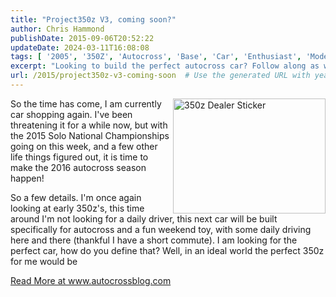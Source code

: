 ```yaml
---
title: "Project350z V3, coming soon?"
author: Chris Hammond
publishDate: 2015-09-06T20:52:22
updateDate: 2024-03-11T16:08:08
tags: [ '2005', '350Z', 'Autocross', 'Base', 'Car', 'Enthusiast', 'Model', 'Nissan', 'Project350z' ]
excerpt: "Looking to build the perfect autocross car? Follow along as we dive into the search for the ideal 350z for the 2016 season at www.autocrossblog.com."
url: /2015/project350z-v3-coming-soon  # Use the generated URL with year
---
```

<p><img align="right" alt="350z Dealer Sticker" border="0" height="184" src="/assets/images/PublishThumbnails//windows-live-writer/789304ceb116_e280/5892701495_8cf4ea9620_o_thumb_3.jpg" style="border-top: 0px; border-right: 0px; background-image: none; border-bottom: 0px; float: right; padding-top: 0px; padding-left: 0px; border-left: 0px; display: inline; padding-right: 0px" title="350z Sticker" width="244" />So the time has come, I am currently car shopping again. I've been threatening it for a while now, but with the 2015 Solo National Championships going on this week, and a few other life things figured out, it is time to make the 2016 autocross season happen!</p>  <p>So a few details. I'm once again looking at early 350z's, this time around I'm not looking for a daily driver, this next car will be built specifically for autocross and a fun weekend toy, with some daily driving here and there (thankful I have a short commute). I am looking for the perfect car, how do you define that? Well, in an ideal world the perfect 350z for me would be</p>  <a href="https://www.autocrossblog.com/project350z-v3-coming-soon">Read More at www.autocrossblog.com</a>

